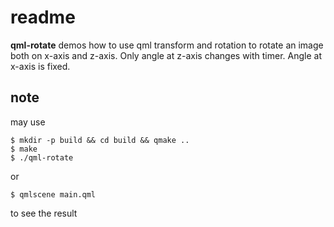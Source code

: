 # readme

__qml-rotate__ demos how to use qml transform and rotation to rotate an image
both on x-axis and z-axis. Only angle at z-axis changes with timer. Angle at
x-axis is fixed.

## note

may use
```
$ mkdir -p build && cd build && qmake ..
$ make
$ ./qml-rotate
```
or
```
$ qmlscene main.qml
```
to see the result
